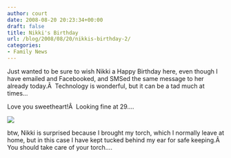 ```yaml
---
author: court
date: 2008-08-20 20:23:34+00:00
draft: false
title: Nikki's Birthday
url: /blog/2008/08/20/nikkis-birthday-2/
categories:
- Family News
---
```


Just wanted to be sure to wish Nikki a Happy Birthday here, even though I have emailed and Facebooked, and SMSed the same message to her already today.Â  Technology is wonderful, but it can be a tad much at times...

Love you sweetheart!Â  Looking fine at 29....

[![](http://farm4.static.flickr.com/3053/2493938980_3bcc7af48e.jpg)
](http://farm4.static.flickr.com/3053/2493938980_3bcc7af48e.jpg)

btw, Nikki is surprised because I brought my torch, which I normally leave at home, but in this case I have kept tucked behind my ear for safe keeping.Â  You should take care of your torch....
